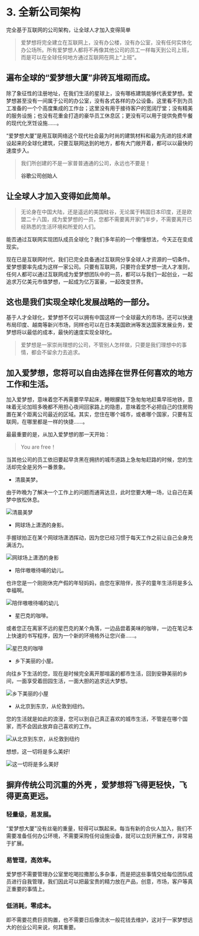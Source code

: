 # 3. 全新公司架构

完全基于互联网的公司架构，让全球人才加入变得简单

>爱梦想将完全建立在互联网上，没有办公楼，没有办公室，没有任何实体化办公场所。所有爱梦想人都将不再像其他公司的员工一样每天到公司上班，而是可以在全球任何地方通过互联网在网上“上班”。

## 遍布全球的“爱梦想大厦”非砖瓦堆砌而成。

除了象征性的注册地址，在我们生活的星球上，没有哪栋建筑能够代表爱梦想。爱梦想甚至没有一间属于公司的办公室，没有各式各样的办公设备。这里看不到为员工准备的一个个高度集成的工作台；这里没有用于接待客户的宽阔厅堂；没有精美的服务设施；也没有花重金打造的豪华员工休息区；更没有可以用于提供免费午餐的现代化烹饪设施……。

“爱梦想大厦”是用互联网络这个现代社会最为时尚的建筑材料和最为先进的技术建设起来的全球化建筑，只要互联网达到的地方，都有大门敞开着，都可以以最快的速度步入。 

>我们所创建的不是一家普普通通的公司，永远也不要是！
>
>**谷歌公司创始人**

## 让全球人才加入变得如此简单。

>无论身在中国大陆，还是遥远的美国硅谷，无论属于韩国日本印度，还是欧盟二十八国，成为爱梦想的一员，您都不需要离开家门半步，不需要离开已经熟悉的生活环境和所爱的人们。

能否通过互联网实现团队成员全球化？我们多年前的一个懵懂想法，今天正在变成现实。

现在已是互联网时代，我们已完全具备通过互联网分享全球人才资源的一切条件。爱梦想要率先成为这样一家公司。只要有互联网，只要符合爱梦想一流人才准则，任何人都可以通过互联网成为爱梦想团队中的一员，都可以与我们一起创业，一起追求万亿美元市值梦想，一起成为亿万富豪，一起改变世界。

## 这也是我们实现全球化发展战略的一部分。

基于人才全球化，爱梦想不仅可以拥有中国这样一个全球最大的市场，还可以快速布局印度、越南等新兴市场，同样也可以在日本美国欧洲等发达国家发展业务，爱梦想将以最低的成本，最快的速度实现全球化。

>爱梦想是一家崇尚理想的公司，不管别人怎样做，只要是我们理想中的事情，都会不留余力去追求。

## 加入爱梦想，您将可以自由选择在世界任何喜欢的地方工作和生活。

加入爱梦想，意味着您不再需要早早起床，睡眼朦胧下急匆匆地赶乘早班地铁，意味着无论加班多晚都不用担心夜间回家路上的隐患，意味着您不必把自己的住房购置在某个距离公司最近的区域。其实，您住在哪个城市，或者哪个国家，只要有互联网，在哪里都是一样的快捷……。

最最重要的是，从加入爱梦想的那一天开始：

>You are free！

当其他公司的员工依旧要起早贪黑在拥挤的城市道路上急匆匆赶路的时候，您的生活却完全是另外一番景象。

- 清晨美梦。

由于昨晚为了解决一个工作上的问题而通宵达旦，此时您要大睡一场，让自己在美梦中放松休息。

![清晨美梦](../../images/sleeping.jpg)

- 网球场上潇洒的身影。

手握球拍正在某个网球场潇洒挥动，因为您已经习惯于每天工作之前让自己全身充满活力。

![网球场上潇洒的身影](../../images/tennis.jpg)

- 陪伴嗷嗷待哺的幼儿。

也许您是一个刚刚休完产假的年轻妈妈，由您在家陪伴，孩子的童年生活将是多么幸福啊。

![陪伴嗷嗷待哺的幼儿](../../images/baby.jpg)

- 星巴克的咖啡。

 或者您正在离家不远的星巴克的某个角落，一边品尝着美味的咖啡，一边在笔记本上快速的书写程序，因为一个新的环境格外让您兴奋……。

![星巴克的咖啡](../../images/coffee.jpg)

- 乡下美丽的小屋。 

向往乡下生活的您，现在是时候完全离开那喧嚣的都市生活，回到安静美丽的乡间，一面享受着田园生活，一面大胆的追求远大梦想。

![乡下美丽的小屋](../../images/cottage.jpg)

- 从北京到东京，从伦敦到纽约。 

您的生活就是如此的浪漫，您可以到自己真正喜欢的城市生活，不管是在哪个国家，而不会因此放弃自己喜欢的工作。

![从北京到东京，从伦敦到纽约](../../images/city.jpg)

想想，这一切将是多么美好!

![这一切将是多么美好](../../images/cool.jpg)


## 摒弃传统公司沉重的外壳 ，爱梦想将飞得更轻快，飞得更高更远。

### 轻量级，易发展。

“爱梦想大厦”没有丝毫的重量，轻得可以飘起来。每当有新的合伙人加入，我们不需要准备任何办公环境，不需要采购任何设施设备，就可以立刻开展工作，非常易于扩展。

### 易管理，高效率。

爱梦想不需要管理办公室里吃喝拉撒那么多杂事，而是把这些事情交给每位团队成员进行自我管理，我们因此可以把最宝贵的精力放在产品，创意，市场，客户等真正重要的事情上。

### 低消耗，零成本。

即不需要花费巨资购置，也不需要日后像流水一般花钱去维护，这对于一家梦想远大的创业公司来说，何其重要。

